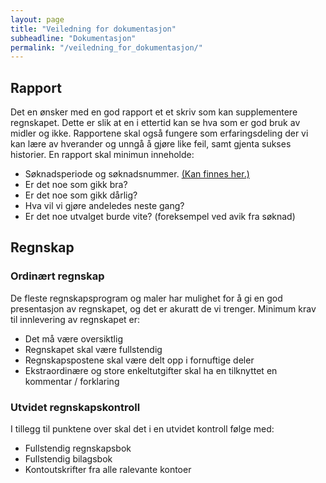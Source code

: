 ```yaml
---
layout: page
title: "Veiledning for dokumentasjon"
subheadline: "Dokumentasjon"
permalink: "/veiledning_for_dokumentasjon/"
---
```


## Rapport
Det en ønsker med en god rapport et et skriv som kan supplementere regnskapet. Dette er slik at en i ettertid kan se hva som er god bruk av midler og ikke.
Rapportene skal også fungere som erfaringsdeling der vi kan lære av hverander og unngå å gjøre like feil, samt gjenta sukses historier.
En rapport skal minimun inneholde:
* Søknadsperiode og søknadsnummer. [(Kan finnes her.)](/status/)
* Er det noe som gikk bra?
* Er det noe som gikk dårlig?
* Hva vil vi gjøre andeledes neste gang?
* Er det noe utvalget burde vite? (foreksempel ved avik fra søknad)

## Regnskap
### Ordinært regnskap
De fleste regnskapsprogram og maler har mulighet for å gi en god presentasjon av regnskapet, og det er akuratt de vi trenger.
Minimum krav til innlevering av regnskapet er:
* Det må være oversiktlig
* Regnskapet skal være fullstendig
* Regnskapspostene skal være delt opp i fornuftige deler
* Ekstraordinære og store enkeltutgifter skal ha en tilknyttet en kommentar / forklaring

### Utvidet regnskapskontroll
I tillegg til punktene over skal det i en utvidet kontroll følge med:
* Fullstendig regnskapsbok
* Fullstendig bilagsbok
* Kontoutskrifter fra alle ralevante kontoer
